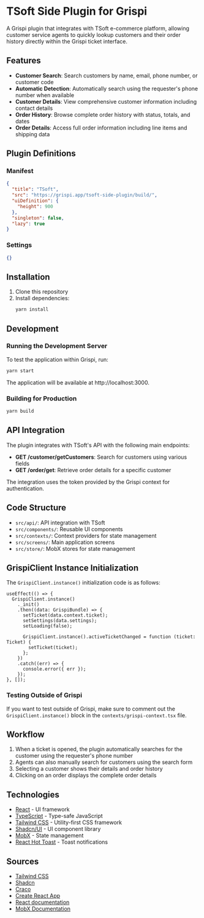 # TSoft Side Plugin for Grispi

A Grispi plugin that integrates with TSoft e-commerce platform, allowing customer service agents to quickly lookup customers and their order history directly within the Grispi ticket interface.

## Features

- **Customer Search**: Search customers by name, email, phone number, or customer code
- **Automatic Detection**: Automatically search using the requester's phone number when available
- **Customer Details**: View comprehensive customer information including contact details
- **Order History**: Browse complete order history with status, totals, and dates
- **Order Details**: Access full order information including line items and shipping data

## Plugin Definitions

### Manifest

```json
{
  "title": "TSoft",
  "src": "https://grispi.app/tsoft-side-plugin/build/",
  "uiDefinition": {
    "height": 900
  },
  "singleton": false,
  "lazy": true
}
```

### Settings

```json
{}
```

## Installation

1. Clone this repository
2. Install dependencies:
   ```sh
   yarn install
   ```

## Development

### Running the Development Server

To test the application within Grispi, run:

```sh
yarn start
```

The application will be available at http://localhost:3000.

### Building for Production

```sh
yarn build
```

## API Integration

The plugin integrates with TSoft's API with the following main endpoints:

- **GET /customer/getCustomers**: Search for customers using various fields
- **GET /order/get**: Retrieve order details for a specific customer

The integration uses the token provided by the Grispi context for authentication.

## Code Structure

- `src/api/`: API integration with TSoft
- `src/components/`: Reusable UI components
- `src/contexts/`: Context providers for state management
- `src/screens/`: Main application screens
- `src/store/`: MobX stores for state management

## GrispiClient Instance Initialization

The `GrispiClient.instance()` initialization code is as follows:

```tsx
useEffect(() => {
  GrispiClient.instance()
    ._init()
    .then((data: GrispiBundle) => {
      setTicket(data.context.ticket);
      setSettings(data.settings);
      setLoading(false);

      GrispiClient.instance().activeTicketChanged = function (ticket: Ticket) {
        setTicket(ticket);
      };
    })
    .catch((err) => {
      console.error({ err });
    });
}, []);
```

### Testing Outside of Grispi

If you want to test outside of Grispi, make sure to comment out the `GrispiClient.instance()` block in the `contexts/grispi-context.tsx` file.

## Workflow

1. When a ticket is opened, the plugin automatically searches for the customer using the requester's phone number
2. Agents can also manually search for customers using the search form
3. Selecting a customer shows their details and order history
4. Clicking on an order displays the complete order details

## Technologies

- [React](https://reactjs.org/) - UI framework
- [TypeScript](https://www.typescriptlang.org/) - Type-safe JavaScript
- [Tailwind CSS](https://tailwindcss.com/) - Utility-first CSS framework
- [Shadcn/UI](https://ui.shadcn.com/) - UI component library
- [MobX](https://mobx.js.org/) - State management
- [React Hot Toast](https://react-hot-toast.com/) - Toast notifications

## Sources

- [Tailwind CSS](https://tailwindcss.com/)
- [Shadcn](https://ui.shadcn.com/)
- [Craco](https://github.com/gsoft-inc/craco)
- [Create React App](https://github.com/facebook/create-react-app)
- [React documentation](https://reactjs.org/)
- [MobX Documentation](https://mobx.js.org/README.html)
